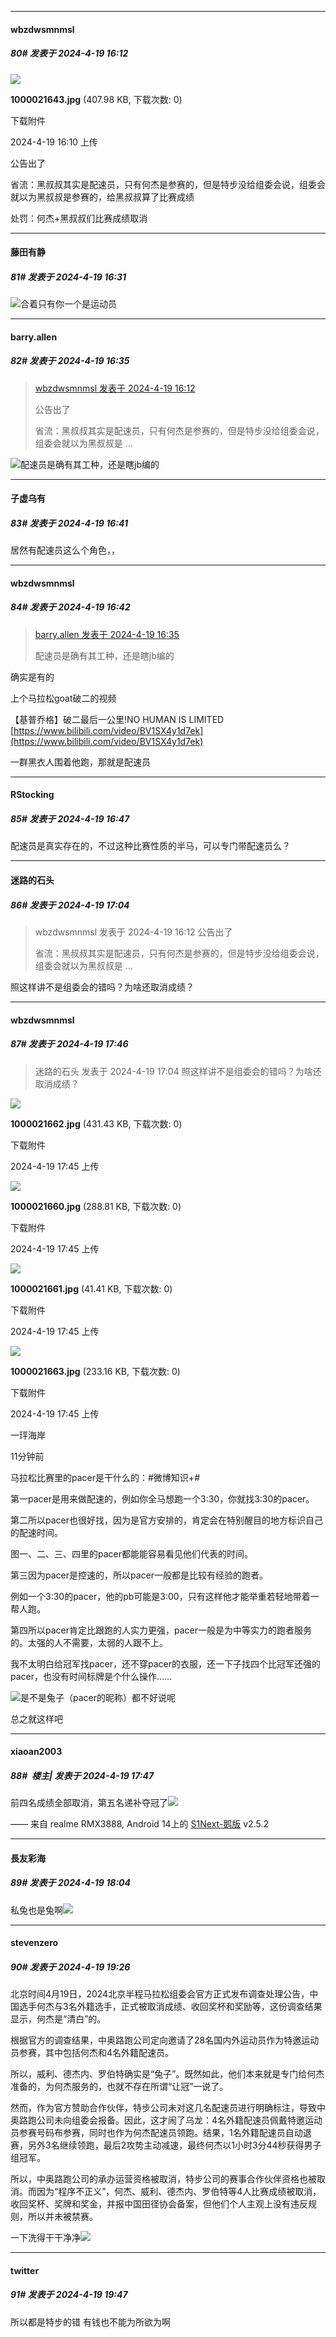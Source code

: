 ﻿
*****

####  wbzdwsmnmsl  
##### 80#       发表于 2024-4-19 16:12

<img src="https://img.saraba1st.com/forum/202404/19/161038wndd747jf8187845.jpg" referrerpolicy="no-referrer">

<strong>1000021643.jpg</strong> (407.98 KB, 下载次数: 0)

下载附件

2024-4-19 16:10 上传

公告出了

省流：黑叔叔其实是配速员，只有何杰是参赛的，但是特步没给组委会说，组委会就以为黑叔叔是参赛的，给黑叔叔算了比赛成绩

处罚：何杰+黑叔叔们比赛成绩取消


*****

####  藤田有静  
##### 81#       发表于 2024-4-19 16:31

<img src="https://static.saraba1st.com/image/smiley/face2017/067.png" referrerpolicy="no-referrer">合着只有你一个是运动员

*****

####  barry.allen  
##### 82#       发表于 2024-4-19 16:35

<blockquote><a href="httphttps://bbs.saraba1st.com/2b/forum.php?mod=redirect&amp;goto=findpost&amp;pid=64651116&amp;ptid=2179970" target="_blank">wbzdwsmnmsl 发表于 2024-4-19 16:12</a>

公告出了

省流：黑叔叔其实是配速员，只有何杰是参赛的，但是特步没给组委会说，组委会就以为黑叔叔是 ...</blockquote>
<img src="https://static.saraba1st.com/image/smiley/face2017/065.png" referrerpolicy="no-referrer">配速员是确有其工种，还是瞎jb编的


*****

####  子虚乌有  
##### 83#       发表于 2024-4-19 16:41

居然有配速员这么个角色，，

*****

####  wbzdwsmnmsl  
##### 84#       发表于 2024-4-19 16:42

<blockquote><a href="httphttps://bbs.saraba1st.com/2b/forum.php?mod=redirect&amp;goto=findpost&amp;pid=64651390&amp;ptid=2179970" target="_blank">barry.allen 发表于 2024-4-19 16:35</a>

配速员是确有其工种，还是瞎jb编的</blockquote>
确实是有的

上个马拉松goat破二的视频

【基普乔格】破二最后一公里!NO HUMAN IS LIMITED
[https://www.bilibili.com/video/BV1SX4y1d7ek](https://www.bilibili.com/video/BV1SX4y1d7ek)

一群黑衣人围着他跑，那就是配速员


*****

####  RStocking  
##### 85#       发表于 2024-4-19 16:47

配速员是真实存在的，不过这种比赛性质的半马，可以专门带配速员么？


*****

####  迷路的石头  
##### 86#       发表于 2024-4-19 17:04

<blockquote>wbzdwsmnmsl 发表于 2024-4-19 16:12
公告出了

省流：黑叔叔其实是配速员，只有何杰是参赛的，但是特步没给组委会说，组委会就以为黑叔叔是 ...</blockquote>
照这样讲不是组委会的错吗？为啥还取消成绩？


*****

####  wbzdwsmnmsl  
##### 87#       发表于 2024-4-19 17:46

<blockquote>迷路的石头 发表于 2024-4-19 17:04
照这样讲不是组委会的错吗？为啥还取消成绩？</blockquote>

<img src="https://img.saraba1st.com/forum/202404/19/174517zzraly4dmp51nh1m.jpg" referrerpolicy="no-referrer">

<strong>1000021662.jpg</strong> (431.43 KB, 下载次数: 0)

下载附件

2024-4-19 17:45 上传

<img src="https://img.saraba1st.com/forum/202404/19/174517wrp7e8uzu626e8ve.jpg" referrerpolicy="no-referrer">

<strong>1000021660.jpg</strong> (288.81 KB, 下载次数: 0)

下载附件

2024-4-19 17:45 上传

<img src="https://img.saraba1st.com/forum/202404/19/174517hzxo3envrgerr05x.jpg" referrerpolicy="no-referrer">

<strong>1000021661.jpg</strong> (41.41 KB, 下载次数: 0)

下载附件

2024-4-19 17:45 上传

<img src="https://img.saraba1st.com/forum/202404/19/174519mjxcylnlq4lqc2nc.jpg" referrerpolicy="no-referrer">

<strong>1000021663.jpg</strong> (233.16 KB, 下载次数: 0)

下载附件

2024-4-19 17:45 上传

一玶海岸 

11分钟前

马拉松比赛里的pacer是干什么的：#微博知识+#

第一pacer是用来做配速的，例如你全马想跑一个3:30，你就找3:30的pacer。

第二所以pacer也很好找，因为是官方安排的，肯定会在特别醒目的地方标识自己的配速时间。

图一、二、三、四里的pacer都能能容易看见他们代表的时间。

第三因为pacer是控速的，所以pacer一般都是比较有经验的跑者。

例如一个3:30的pacer，他的pb可能是3:00，只有这样他才能举重若轻地带着一帮人跑。

第四所以pacer肯定比跟跑的人实力更强，pacer一般是为中等实力的跑者服务的。太强的人不需要，太弱的人跟不上。

我不太明白给冠军找pacer，还不穿pacer的衣服，还一下子找四个比冠军还强的pacer，也没有时间标牌是个什么操作……

<img src="https://static.saraba1st.com/image/smiley/face2017/037.png" referrerpolicy="no-referrer">是不是兔子（pacer的昵称）都不好说呢

总之就这样吧

*****

####  xiaoan2003  
##### 88#         楼主| 发表于 2024-4-19 17:47

前四名成绩全部取消，第五名递补夺冠了<img src="https://static.saraba1st.com/image/smiley/face2017/053.png" referrerpolicy="no-referrer">

—— 来自 realme RMX3888, Android 14上的 [S1Next-鹅版](https://github.com/ykrank/S1-Next/releases) v2.5.2


*****

####  長友彩海  
##### 89#       发表于 2024-4-19 18:04

私兔也是兔啊<img src="https://static.saraba1st.com/image/smiley/face2017/047.png" referrerpolicy="no-referrer">


*****

####  stevenzero  
##### 90#       发表于 2024-4-19 19:26

北京时间4月19日，2024北京半程马拉松组委会官方正式发布调查处理公告，中国选手何杰与3名外籍选手，正式被取消成绩、收回奖杯和奖励等，这份调查结果显示，何杰是“清白”的。 

根据官方的调查结果，中奥路跑公司定向邀请了28名国内外运动员作为特邀运动员参赛，其中包括何杰和4名外籍配速员。

所以，威利、德杰内、罗伯特确实是“兔子”。既然如此，他们本来就是专门给何杰准备的，为何杰服务的，也就不存在所谓“让冠”一说了。

然而，作为官方赞助合作伙伴，特步公司未对这几名配速员进行明确标注，导致中奥路跑公司未向组委会报备。因此，这才闹了乌龙：4名外籍配速员佩戴特邀运动员参赛号码布参赛，同时也作为何杰配速员领跑。结果，1名外籍配速员自动退赛，另外3名继续领跑，最后2攻势主动减速，最终何杰以1小时3分44秒获得男子组冠军。

所以，中奥路跑公司的承办运营资格被取消，特步公司的赛事合作伙伴资格也被取消。而因为“程序不正义”，何杰、威利、德杰内、罗伯特等4人比赛成绩被取消，收回奖杯、奖牌和奖金，并报中国田径协会备案，但他们个人主观上没有违反规则，所以并未被禁赛。

一下洗得干干净净<img src="https://static.saraba1st.com/image/smiley/face2017/067.png" referrerpolicy="no-referrer">


*****

####  twitter  
##### 91#       发表于 2024-4-19 19:47

所以都是特步的错
有钱也不能为所欲为啊


